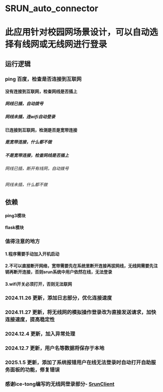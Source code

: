 # SRUN_auto_connector
# 此应用针对校园网场景设计，可以自动选择有线网或无线网进行登录
## 运行逻辑
### ping 百度，检查是否连接到互联网
#### 没有连接到互联网，检查网线是否插上
##### 网线已插，自动拨号
##### 网线未插，连wifi自动登录
#### 已连接到互联网，检测是否是宽带连接
##### 是宽带连接，什么都不做
##### 不是宽带连接，检查网线是否插上
###### 网线已插，断开有线网，自动拨号
###### 网线未插，什么都不做

## 依赖
#### ping3模块
#### flask模块

### 值得注意的地方
#### 1.程序需要手动加入开机启动
#### 2.不可以直接断开网络，宽带需要先在系统里断开连接再拔网线，无线网需要先注销再断开连接，否则srun系统中用户依然在线，无法登录
#### 3.wifi开关必须打开，否则无法联网

### 2024.11.26 更新，添加日志部分，优化连接速度
### 2024.11.27 更新，将无线网的模拟操作登录改为直接发送请求，加快连接速度，提高稳定性
### 2024.12.4 更新，加入异常处理
### 2024.12.7 更新，用户名等数据将保存于本地
### 2025.1.5 更新，添加了系统报错用户在线无法登录时自动打开自助服务面板的功能，修复错误
### 感谢ice-tong编写的无线网登录部分- [SrunClient](https://github.com/ice-tong/SrunClient)